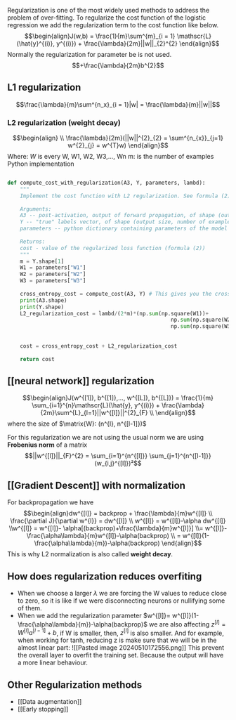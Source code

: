 Regularization is one of the most widely used methods to address the problem of over-fitting.
To regularize the cost function of the logistic regression we add the regularization term to the cost function like below.
$$\begin{align}J(w,b) = \frac{1}{m}\sum^{m}_{i = 1} \mathscr{L} (\hat{y}^{(i)}, y^{(i)}) + \frac{\lambda}{2m}||w||_{2}^{2}
\end{align}$$
Normally the regularization for parameter be is not used.
$$+\frac{\lambda}{2m}b^{2}$$
## L1 regularization
$$\frac{\lambda}{m}\sum^{n_x}_{i = 1}|w| = \frac{\lambda}{m}||w||$$

### L2 regularization (weight decay)
$$\begin{align}
\\ \frac{\lambda}{2m}(||w||^{2}_{2} = \sum^{n_{x}}_{j=1} w^{2}_{j} = w^{T}w)
\end{align}$$
Where:
$W$ is every W, W1, W2, W3,..., Wn
m: is the number of examples 
Python implementation
```Python

def compute_cost_with_regularization(A3, Y, parameters, lambd):
    """
    Implement the cost function with L2 regularization. See formula (2) above.
    
    Arguments:
    A3 -- post-activation, output of forward propagation, of shape (output size, number of examples)
    Y -- "true" labels vector, of shape (output size, number of examples)
    parameters -- python dictionary containing parameters of the model
    
    Returns:
    cost - value of the regularized loss function (formula (2))
    """
    m = Y.shape[1]
    W1 = parameters["W1"]
    W2 = parameters["W2"]
    W3 = parameters["W3"]
    
    cross_entropy_cost = compute_cost(A3, Y) # This gives you the cross-entropy part of the cost
    print(A3.shape)
    print(Y.shape)
    L2_regularization_cost = lambd/(2*m)*(np.sum(np.square(W1))+
                                                    np.sum(np.square(W2))+
                                                    np.sum(np.square(W3)))
    
    
    cost = cross_entropy_cost + L2_regularization_cost
    
    return cost
```
## [[neural network]] regularization
$$\begin{align}J(w^{[1]}, b^{[1]},..., w^{[L]}, b^{[L]}) = \frac{1}{m} \sum_{i=1}^{n}\mathscr{L}(\hat{y}, y^{(i)}) + \frac{\lambda}{2m}\sum^{L}_{l=1}||w^{[l]}||^{2}_{F}
\\
\end{align}$$
where the size of $\matrix{W}: (n^{l}, n^{[l-1]})$

For this regularization we are not using the usual norm we are using **Frobenius norm** of a matrix
$$||w^{[l]}||_{F}^{2} = \sum_{i=1}^{n^{[l]}} \sum_{j=1}^{n^{[l-1]}}(w_{i,j}^{[l]})²$$
## [[Gradient Descent]] with normalization
For backpropagation we have
$$\begin{align}dw^{[l]} = backprop + \frac{\lambda}{m}w^{[l]}
\\
\frac{\partial J}{\partial w^{l}} = dw^{[l]}
\\
w^{[l]} = w^{[l]}-\alpha  dw^{[l]}
\\w^{[l]} = w^{[l]}- \alpha[(backprop)+\frac{\lambda}{m}w^{[l]}]
\\= w^{[l]}-\frac{\alpha\lambda}{m}w^{[l]}-\alpha(backprop)
\\ = w^{[l]}(1-\frac{\alpha\lambda}{m})-\alpha(backprop)
\end{align}$$
This is why L2 normalization is also called **weight decay**.

## How does regularization reduces overfiting
- When we choose a larger $\lambda$ we are forcing the W values to reduce close to zero, so it is like if we were disconnecting neurons or nullifying some of them. 
- When we add the regularization parameter $w^{[l]}= w^{[l]}(1-\frac{\alpha\lambda}{m})-\alpha(backprop)$ we are also affecting $z^{[l]} = W^{[l]}a^{[l-1]} +b$, if W is smaller, then, $z^{[l]}$ is also smaller. And for example, when working for tanh, reducing z is make sure that we will be in the almost linear part:
![[Pasted image 20240510172556.png]]
This prevent the overall layer to overfit the training set. Because the output will have a more linear behaviour.

## Other Regularization methods
- [[Data augmentation]]
- [[Early stopping]]

